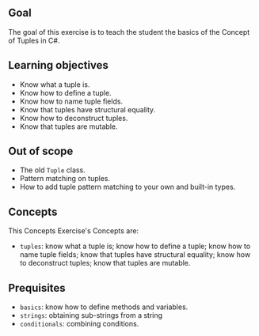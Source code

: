 ## Goal

The goal of this exercise is to teach the student the basics of the Concept of Tuples in C#.

## Learning objectives

- Know what a tuple is.
- Know how to define a tuple.
- Know how to name tuple fields.
- Know that tuples have structural equality.
- Know how to deconstruct tuples.
- Know that tuples are mutable.

## Out of scope

- The old `Tuple` class.
- Pattern matching on tuples.
- How to add tuple pattern matching to your own and built-in types.

## Concepts

This Concepts Exercise's Concepts are:

- `tuples`: know what a tuple is; know how to define a tuple; know how to name tuple fields; know that tuples have structural equality; know how to deconstruct tuples; know that tuples are mutable.

## Prequisites

- `basics`: know how to define methods and variables.
- `strings`: obtaining sub-strings from a string
- `conditionals`: combining conditions.
